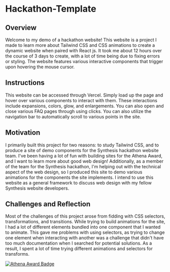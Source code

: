 # Hackathon-Template

## Overview
Welcome to my demo of a hackathon website! This website is a project I made to learn more about Tailwind CSS and CSS animations to create a dynamic website when paired with React js. It took me about 12 hours over the course of 3 days to create, with a lot of time being due to fixing errors or styling. The website features various interactive components that trigger upon hovering the mouse cursor.

## Instructions
This website can be accessed through Vercel. Simply load up the page and hover over various components to interact with them. These interactions include expansions, colors, glow, and enlargements. You can also open and close various FAQ pages through using clicks. You can also utilize the navigation bar to automatically scroll to various points in the site.

## Motivation
I primarily built this project for two reasons: to study Tailwind CSS, and to produce a site of demo components for the Synthesis hackathon website team. I've been having a lot of fun with building sites for the Athena Award, and I want to learn more about good web design! Additionally, as a member of the team for the Synthesis hackathon, I'm helping out with the technical aspect of the web design, so I produced this site to demo various animations for the components the site implements. I intend to use this website as a general framework to discuss web design with my fellow Synthesis website developers.

## Challenges and Reflection
Most of the challenges of this project arose from fidding with CSS selectors, transformations, and transitions. While trying to build animations for the site, I had a lot of different elements bundled into one component that I wanted to animate. This gave me problems with using selectors, as trying to change one element when interacting with another was a challenge that didn't have too much documentation when I searched for potential solutions. As a result, I spent a lot of time trying different animations and selectors for transforms.

[![Athena Award Badge](https://img.shields.io/endpoint?url=https%3A%2F%2Faward.athena.hackclub.com%2Fapi%2Fbadge)](https://award.athena.hackclub.com?utm_source=readme)
